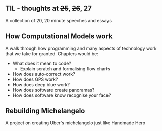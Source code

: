 

## TIL - thoughts at <s>25</s>, <s>26</s>, 27

A collection of 20, 20 minute speeches and essays

## How Computational Models work

A walk through how programming and many aspects of technology work that we take for granted. Chapters would be:

*  What does it mean to code?  
   *  Explain scratch and formalising flow charts  
*  How does auto-correct work?  
*  How does GPS work?  
*  How does deep blue work?
*  How does software create panoramas?
*  How does software know recognise your face?

## Rebuilding Michelangelo

A project on creating Uber's michelangelo just like Handmade Hero
